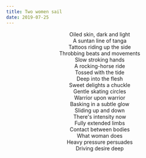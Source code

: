 ```yaml
---
title: Two women sail
date: 2019-07-25
---
```


<div style="text-align:center">
Oiled skin, dark and light<br/>
A suntan line of tanga<br/>
Tattoos riding up the side<br/>
Throbbing beats and movements<br/>
Slow stroking hands<br/>
A rocking-horse ride<br/>
Tossed with the tide<br/>
Deep into the flesh<br/>
Sweet delights a chuckle<br/>
Gentle skating circles<br/>
Warrior upon warrior<br/>
Basking in a subtle glow<br/>
Sliding up and down<br/>
There's intensity now<br/>
Fully extended limbs<br/>
Contact between bodies<br/>
What woman does<br/>
Heavy pressure persuades<br/>
Driving desire deep<br/>
</div>